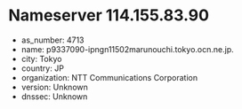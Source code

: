 # Nameserver 114.155.83.90

* as_number: 4713
* name: p9337090-ipngn11502marunouchi.tokyo.ocn.ne.jp.
* city: Tokyo
* country: JP
* organization: NTT Communications Corporation
* version: Unknown
* dnssec: Unknown
